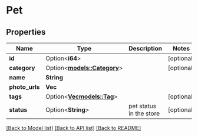 # Pet

## Properties

Name | Type | Description | Notes
------------ | ------------- | ------------- | -------------
**id** | Option<**i64**> |  | [optional]
**category** | Option<[**models::Category**](Category.md)> |  | [optional]
**name** | **String** |  | 
**photo_urls** | **Vec<String>** |  | 
**tags** | Option<[**Vec<models::Tag>**](Tag.md)> |  | [optional]
**status** | Option<**String**> | pet status in the store | [optional]

[[Back to Model list]](../README.md#documentation-for-models) [[Back to API list]](../README.md#documentation-for-api-endpoints) [[Back to README]](../README.md)


